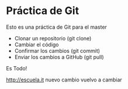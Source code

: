 # Práctica de Git

Esto es una práctica de Git para el master

- Clonar un repositorio (git clone)
- Cambiar el código
- Confirmar los cambios (git commit)
- Enviar los cambios a GitHub (git pull)

Es Todo!

<http://escuela.it>
nuevo cambio
vuelvo a cambiar
